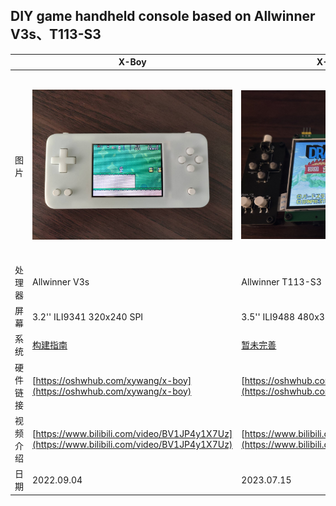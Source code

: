 ## DIY game handheld console based on Allwinner V3s、T113-S3

| | X-Boy | X-Boy plus | X-Boy mini |
| ------ | ------| ------ | ------ |
| 图片 | ![](/X-Boy/images/7.jpg) | ![](/X-Boy-plus/images/1.jpg) | ![](/X-Boy-mini/images/1.png) |
| 处理器 | Allwinner V3s | Allwinner T113-S3 | Allwinner V3s |
| 屏幕 | 3.2'' ILI9341 320x240 SPI | 3.5'' ILI9488 480x320 i80 16bit | 2.4'' ST7789V 320x240 SPI+RGB666 |
| 系统 | [构建指南](/X-Boy/README.md) | [暂未完善](/X-Boy-plus/README.md) | -- |
| 硬件链接 | [https://oshwhub.com/xywang/x-boy](https://oshwhub.com/xywang/x-boy) | [https://oshwhub.com/xywang/x-boy-plus](https://oshwhub.com/xywang/x-boy-plus) | [https://oshwhub.com/xywang/x-boy-mini](https://oshwhub.com/xywang/x-boy-mini) |
| 视频介绍 | [https://www.bilibili.com/video/BV1JP4y1X7Uz](https://www.bilibili.com/video/BV1JP4y1X7Uz) | [https://www.bilibili.com/video/BV1Gu411V7ar](https://www.bilibili.com/video/BV1Gu411V7ar) | -- |
| 日期 | 2022.09.04 | 2023.07.15 |  2023.08.12|

